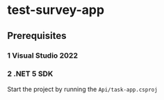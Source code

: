 # test-survey-app

## Prerequisites
### 1 Visual Studio 2022
### 2 .NET 5 SDK

Start the project by running the `Api/task-app.csproj` 

